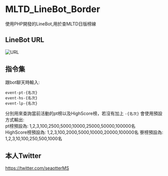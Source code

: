 # MLTD_LineBot_Border
 使用PHP開發的LineBot,用於查MLTD日版榜線

## LineBot URL
![URL](https://github.com/peter910820/MLTD_LineBot_Border/blob/main/QRcode.png)

## 指令集

跟bot聊天時輸入:
```console
event-pt-{名次}
event-hs-{名次}
event-lp-{名次}
```
分別用來查詢當前活動的pt榜以及HighScore榜，若沒有加上 `-{名次}` 會使用預設方式輸出:  
pt榜預設為: 1,2,3,100,2500,5000,10000,25000,50000,100000名  
HighScore榜預設為: 1,2,3,100,2000,5000,10000,20000,100000名
寮榜預設為: 1,2,3,10,100,250,500,1000名

## 本人Twitter

https://twitter.com/seaotterMS